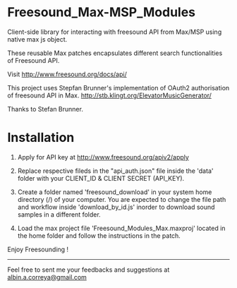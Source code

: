 # Freesound_Max-MSP_Modules

Client-side library for interacting with freesound API from Max/MSP using native max js object.

These reusable Max patches encapsulates different search functionalities of Freesound API.

Visit http://www.freesound.org/docs/api/ 

This project uses Stepfan Brunner's implementation of OAuth2 authorisation of freesound API in Max.
http://stb.klingt.org/ElevatorMusicGenerator/

Thanks to Stefan Brunner.


# Installation 

1. Apply for API key at http://www.freesound.org/apiv2/apply 

2. Replace respective fileds in the "api_auth.json" file inside the 'data' folder with your CLIENT_ID & CLIENT SECRET (API_KEY).

3. Create a folder named 'freesound_download' in your system home directory (/) of your computer. You are expected to change the file path and workflow inside 'download_by_id.js' inorder to download sound samples in a different folder.

4. Load the max project file 'Freesound_Modules_Max.maxproj' located in the home folder and follow the instructions in the patch.



Enjoy Freesounding !


-------------------------
Feel free to sent me your feedbacks and suggestions at albin.a.correya@gmail.com 























